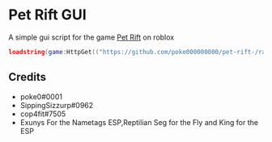 
# Pet Rift GUI

A simple gui script for the game [Pet Rift](https://www.roblox.com/games/11448052802/HEAVEN-Pet-Rift) on roblox

```lua
loadstring(game:HttpGet(("https://github.com/poke000000000/pet-rift-/raw/main/script"), true))()
```

## Credits

- poke0#0001
- SippingSizzurp#0962
- cop4fit#7505
- Exunys For the Nametags ESP,Reptilian Seg for the Fly and King for the ESP
